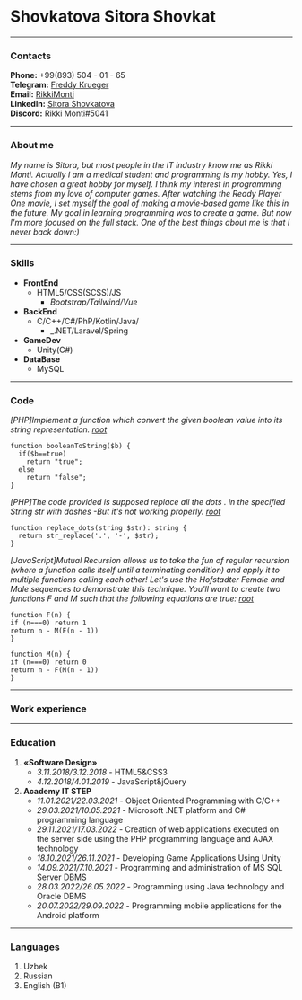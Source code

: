 # Shovkatova Sitora Shovkat

---
### Contacts
**Phone:** +99(893) 504 - 01 - 65<br>
**Telegram:** [Freddy Krueger](https://t.me/sh_s_sh_96)<br>
**Email:** [RikkiMonti](https://rikkimonti@gmail.com)<br>
**LinkedIn:** [Sitora Shovkatova](https://www.linkedin.com/in/sitora-shovkatova-24897a235/)<br>
**Discord:** Rikki Monti#5041

---

### About me
*My name is Sitora, but most people in the IT industry know me as Rikki Monti. Actually I am a medical student and programming is my hobby. Yes, I have chosen a great hobby for myself. I think my interest in programming stems from my love of computer games. After watching the Ready Player One movie, I set myself the goal of making a movie-based game like this in the future. My goal in learning programming was to create a game. But now I'm more focused on the full stack. One of the best things about me is that I never back down:)*

---
### Skills
 
* **FrontEnd**  
  + HTML5/CSS(SCSS)/JS
    - _Bootstrap/Tailwind/Vue_
* **BackEnd**
  + C/C++/C#/PhP/Kotlin/Java/
    - _.NET/Laravel/Spring
* **GameDev**
  + Unity(C#)
* **DataBase**
  + MySQL

---
### Code

*[PHP]Implement a function which convert the given boolean value into its string representation. [root](https://www.codewars.com/kata/551b4501ac0447318f0009cd)*
```
function booleanToString($b) {
  if($b==true)
    return "true";
  else
    return "false";
}
```
*[PHP]The code provided is supposed replace all the dots . in the specified String str with dashes -But it's not working properly.  [root](https://www.codewars.com/kata/596c6eb85b0f515834000049)*
```
function replace_dots(string $str): string {
  return str_replace('.', '-', $str);
}
````
*[JavaScript]Mutual Recursion allows us to take the fun of regular recursion (where a function calls itself until a terminating condition) and apply it to multiple functions calling each other! Let's use the Hofstadter Female and Male sequences to demonstrate this technique. You'll want to create two functions F and M such that the following equations are true: [root](https://www.codewars.com/kata/53a1eac7e0afd3ad3300008b)*
```
function F(n) { 
if (n===0) return 1
return n - M(F(n - 1))
}

function M(n) { 
if (n===0) return 0
return n - F(M(n - 1))
}
```
---
### Work experience

---
### Education
1. **«Software Design»**
    *	*3.11.2018/3.12.2018* - HTML5&CSS3
    *	*4.12.2018/4.01.2019* - JavaScript&jQuery
2. **Academy IT STEP**
    * *11.01.2021/22.03.2021* - Object Oriented Programming with C/C++
    * *29.03.2021/10.05.2021* - Microsoft .NET platform and C# programming language
    * *29.11.2021/17.03.2022* - Creation of web applications executed on the server side using the PHP programming language and AJAX technology
    * *18.10.2021/26.11.2021* - Developing Game Applications Using Unity
    * *14.09.2021/7.10.2021* - Programming and administration of MS SQL Server DBMS
    * *28.03.2022/26.05.2022* - Programming using Java technology and Oracle DBMS
    * *20.07.2022/29.09.2022* - Programming mobile applications for the Android platform
---
### Languages
1.	Uzbek
2.	Russian
3.	English (B1)
